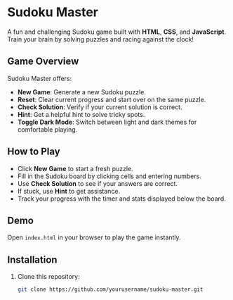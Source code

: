 # Sudoku Master

A fun and challenging Sudoku game built with **HTML**, **CSS**, and **JavaScript**. Train your brain by solving puzzles and racing against the clock!

## Game Overview

Sudoku Master offers:

- **New Game**: Generate a new Sudoku puzzle.
- **Reset**: Clear current progress and start over on the same puzzle.
- **Check Solution**: Verify if your current solution is correct.
- **Hint**: Get a helpful hint to solve tricky spots.
- **Toggle Dark Mode**: Switch between light and dark themes for comfortable playing.

## How to Play

- Click **New Game** to start a fresh puzzle.
- Fill in the Sudoku board by clicking cells and entering numbers.
- Use **Check Solution** to see if your answers are correct.
- If stuck, use **Hint** to get assistance.
- Track your progress with the timer and stats displayed below the board.

## Demo

Open `index.html` in your browser to play the game instantly.

## Installation

1. Clone this repository:
   ```bash
   git clone https://github.com/yourusername/sudoku-master.git

